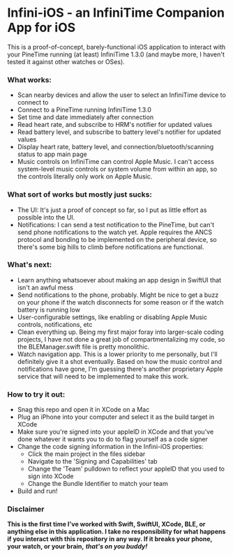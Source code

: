 # Infini-iOS - an InfiniTime Companion App for iOS

This is a proof-of-concept, barely-functional iOS application to interact with your PineTime running (at least) InfiniTime 1.3.0 (and maybe more, I haven't tested it against other watches or OSes).

### What works:
- Scan nearby devices and allow the user to select an InfiniTime device to connect to
- Connect to a PineTime running InfiniTime 1.3.0
- Set time and date immediately after connection
- Read heart rate, and subscribe to HRM's notifier for updated values
- Read battery level, and subscribe to battery level's notifier for updated values
- Display heart rate, battery level, and connection/bluetooth/scanning status to app main page
- Music controls on InfiniTime can control Apple Music. I can't access system-level music controls or system volume from within an app, so the controls literally only work on Apple Music.

### What sort of works but mostly just sucks:
- The UI: It's just a proof of concept so far, so I put as little effort as possible into the UI.
- Notifications: I can send a test notification to the PineTime, but can't send phone notifications to the watch yet. Apple requires the ANCS protocol and bonding to be implemented on the peripheral device, so there's some big hills to climb before notifications are functional.

### What's next:
- Learn anything whatsoever about making an app design in SwiftUI that isn't an awful mess 
- Send notifications to the phone, probably. Might be nice to get a buzz on your phone if the watch disconnects for some reason or if the watch battery is running low
- User-configurable settings, like enabling or disabling Apple Music controls, notifications, etc
- Clean everything up. Being my first major foray into larger-scale coding projects, I have not done a great job of compartmentalizing my code, so the BLEManager.swift file is pretty monolithic. 
- Watch navigation app. This is a lower priority to me personally, but I'll definitely give it a shot eventually. Based on how the music control and notifications have gone, I'm guessing there's another proprietary Apple service that will need to be implemented to make this work.

### How to try it out:
- Snag this repo and open it in XCode on a Mac
- Plug an iPhone into your computer and select it as the build target in XCode
- Make sure you're signed into your appleID in XCode and that you've done whatever it wants you to do to flag yourself as a code signer
- Change the code signing information in the Infini-iOS properties:
  - Click the main project in the files sidebar
  - Navigate to the 'Signing and Capabilities' tab
  - Change the 'Team' pulldown to reflect your appleID that you used to sign into XCode
  - Change the Bundle Identifier to match your team
- Build and run!

### Disclaimer
**This is the first time I've worked with Swift, SwiftUI, XCode, BLE, or anything else in this application. I take no responsibility for what happens if you interact with this repository in any way. If it breaks your phone, your watch, or your brain,** ***that's on you buddy!***
